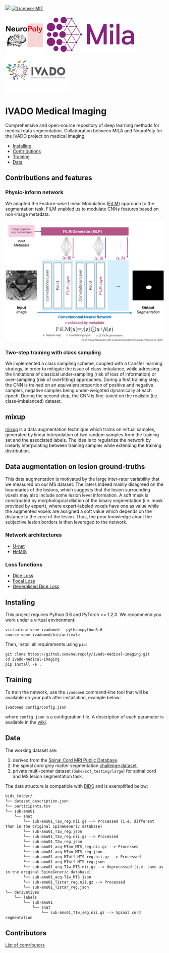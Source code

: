 ![](https://github.com/neuropoly/ivado-medical-imaging/workflows/Python%20package/badge.svg)
[![License: MIT](https://img.shields.io/badge/License-MIT-yellow.svg)](LICENSE.md)


<p float="left">
  <img src="images/neuropoly_logo.png" height="120" />
  <img src="images/mila_logo.png" height="120" /> 
  <img src="images/ivado_logo.png" height="120" />
</p>

# IVADO Medical Imaging
Comprehensive and open-source repository of deep learning methods for medical data segmentation.
Collaboration between MILA and NeuroPoly for the IVADO project on medical imaging.

- [Installing](#installing)
- [Contributions](#contributions-and-features)
- [Training](#training)
- [Data](#data)

## Contributions and features

### Physic-inform network
We adapted the Feature-wise Linear Modulation ([FiLM](https://arxiv.org/pdf/1709.07871.pdf)) approach to the segmentation task. FiLM enabled us to modulate CNNs features based on non-image metadata.

![Figure FiLM](/images/film_figure.png)

### Two-step training with class sampling
We implemented a class sampling scheme, coupled with a transfer learning strategy, in order to mitigate the issue of class imbalance, while adressing the limitations of classical under-sampling (risk of loss of information) or over-sampling (risk of overfitting) approaches. During a first training step, the CNN is trained on an equivalent proportion of positive and negative samples, negative samples being under-weighted dynamically at each epoch. During the second step, the CNN is fine-tuned on the realistic (i.e. class-imbalanced) dataset.

## mixup
[mixup](https://arxiv.org/pdf/1710.09412.pdf) is a data augmentation technique which trains on virtual samples, generated by linear interpolation of two random samples from the training set and the associated labels. The idea is to regularize the network by linearly interpolating between training samples while extending the training distribution.

## Data augmentation on lesion ground-truths
This data augmentation is motivated by the large inter-rater variability that we measured on our MS dataset. The raters indeed mainly disagreed on the boundaries of the lesions, which suggests that the lesion surrounding voxels may also include some lesion level information. A soft mask is constructed by morphological dilation of the binary segmentation (i.e. mask provided by expert), where expert-labeled voxels have one as value while the augmented voxels are assigned a soft value which depends on the distance to the core of the lesion. Thus, the prior knowledge about the subjective lesion borders is then leveraged to the network.

### Network architectures
- [U-net](https://arxiv.org/pdf/1505.04597.pdf)
- [HeMIS](https://arxiv.org/abs/1607.05194)

### Loss functions
- [Dice Loss](https://arxiv.org/abs/1606.04797)
- [Focal Loss](https://arxiv.org/pdf/1708.02002.pdf)
- [Generalised Dice Loss](https://arxiv.org/pdf/1707.03237.pdf)

## Installing

This project requires Python 3.6 and PyTorch >= 1.2.0. We recommend you work under a virtual environment:

~~~
virtualenv venv-ivadomed --python=python3.6
source venv-ivadomed/bin/activate
~~~

Then, install all requirements using `pip`:

```
git clone https://github.com/neuropoly/ivado-medical-imaging.git
cd ivado-medical-imaging
pip install -e .
```

## Training

To train the network, use the `ivadomed` command-line tool that will be available on your path after installation, example below:

```
ivadomed config/config.json
```

where `config.json` is a configuration file. A description of each parameter is available in the [wiki](https://github.com/neuropoly/ivado-medical-imaging/wiki/configuration-file).


## Data

The working dataset are:
1. derived from the [Spinal Cord MRI Public Database](https://openneuro.org/datasets/ds001919).
2. the spinal cord grey matter segmentation [challenge dataset](https://www.sciencedirect.com/science/article/pii/S1053811917302185#s0050).
3. private multi-center dataset (`duke/sct_testing/large`) for spinal cord and MS lesion segmentation task.

The data structure is compatible with [BIDS](http://bids.neuroimaging.io/) and is exemplified below:
~~~
bids_folder/
└── dataset_description.json
└── participants.tsv
└── sub-amu01
    └── anat
        └── sub-amu01_T1w_reg.nii.gz --> Processed (i.e. different than in the original SpineGeneric database)
        └── sub-amu01_T1w_reg.json
        └── sub-amu01_T2w_reg.nii.gz --> Processed
        └── sub-amu01_T2w_reg.json
        └── sub-amu01_acq-MTon_MTS_reg.nii.gz --> Processed
        └── sub-amu01_acq-MTon_MTS_reg.json
        └── sub-amu01_acq-MToff_MTS_reg.nii.gz --> Processed
        └── sub-amu01_acq-MToff_MTS_reg.json
        └── sub-amu01_acq-T1w_MTS.nii.gz --> Unprocessed (i.e. same as in the original SpineGeneric database)
        └── sub-amu01_acq-T1w_MTS.json
        └── sub-amu01_T2star_reg.nii.gz --> Processed
        └── sub-amu01_T2star_reg.json
└── derivatives
    └── labels
        └── sub-amu01
            └── anat
                └── sub-amu01_T1w_seg.nii.gz --> Spinal cord segmentation
~~~

## Contributors
[List of contributors](https://github.com/neuropoly/ivado-medical-imaging/graphs/contributors)
